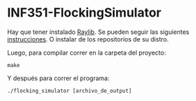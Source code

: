 # INF351-FlockingSimulator

Hay que tener instalado [Raylib](https://www.raylib.com/). Se pueden seguir las siguientes [instrucciones](https://github.com/raysan5/raylib/wiki/Working-on-GNU-Linux). O instalar de los repositorios de su distro.

Luego, para  compilar correr en la carpeta del proyecto:
```
make
```

Y después para correr el programa:
```
./flocking_simulator [archivo_de_output]
```
